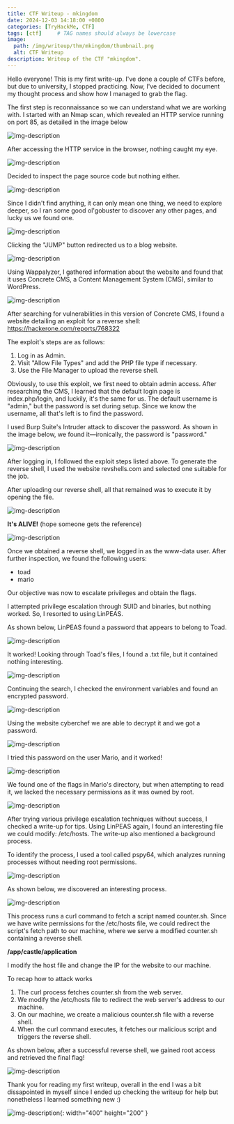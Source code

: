 ```yaml
---
title: CTF Writeup - mkingdom
date: 2024-12-03 14:18:00 +0800
categories: [TryHackMe, CTF]
tags: [ctf]     # TAG names should always be lowercase
image:
  path: /img/writeup/thm/mkingdom/thumbnail.png
  alt: CTF Writeup
description: Writeup of the CTF "mkingdom".
---
```


Hello everyone! This is my first write-up. I've done a couple of CTFs before, but due to university, I stopped practicing. Now, I've decided to document my thought process and show how I managed to grab the flag.

The first step is reconnaissance so we can understand what we are working with. I started with an Nmap scan, which revealed an HTTP service running on port 85, as detailed in the image below

![img-description](/img/writeup/thm/mkingdom/nmap.png)

After accessing the HTTP service in the browser, nothing caught my eye.

![img-description](/img/writeup/thm/mkingdom/mainpage.png)

Decided to inspect the page source code but nothing either.

![img-description](/img/writeup/thm/mkingdom/mainpagesource.png)

Since I didn't find anything, it can only mean one thing, we need to explore deeper, so I ran some good ol'gobuster to discover any other pages, and lucky us we found one.

![img-description](/img/writeup/thm/mkingdom/appjump.png)

Clicking the "JUMP" button redirected us to a blog website.

![img-description](/img/writeup/thm/mkingdom/blog.png)

Using Wappalyzer, I gathered information about the website and found that it uses Concrete CMS, a Content Management System (CMS), similar to WordPress.

![img-description](/img/writeup/thm/mkingdom/wappalyzer.png)

After searching for vulnerabilities in this version of Concrete CMS, I found a website detailing an exploit for a reverse shell:
https://hackerone.com/reports/768322

The exploit's steps are as follows:
1. Log in as Admin.
2. Visit "Allow File Types" and add the PHP file type if necessary.
3. Use the File Manager to upload the reverse shell.

Obviously, to use this exploit, we first need to obtain admin access. After researching the CMS, I learned that the default login page is index.php/login, and luckily, it's the same for us. The default username is "admin," but the password is set during setup. Since we know the username, all that's left is to find the password.

I used Burp Suite's Intruder attack to discover the password. As shown in the image below, we found it—ironically, the password is "password."

![img-description](/img/writeup/thm/mkingdom/burpsuitebrute.png)

After logging in, I followed the exploit steps listed above.
To generate the reverse shell, I used the website revshells.com and selected one suitable for the job.

After uploading our reverse shell, all that remained was to execute it by opening the file.

![img-description](/img/writeup/thm/mkingdom/upload.png)

**It's ALIVE!** (hope someone gets the reference)

![img-description](/img/writeup/thm/mkingdom/nc.png)

Once we obtained a reverse shell, we logged in as the www-data user. After further inspection, we found the following users:

* toad
* mario

Our objective was now to escalate privileges and obtain the flags.

I attempted privilege escalation through SUID and binaries, but nothing worked. So, I resorted to using LinPEAS.

As shown below, LinPEAS found a password that appears to belong to Toad.

![img-description](/img/writeup/thm/mkingdom/toadpassword.png)

It worked!
Looking through Toad's files, I found a .txt file, but it contained nothing interesting.

![img-description](/img/writeup/thm/mkingdom/toadtxt.png)

Continuing the search, I checked the environment variables and found an encrypted password.

![img-description](/img/writeup/thm/mkingdom/toadlog.png)

Using the website cyberchef we are able to decrypt it and we got a password.

![img-description](/img/writeup/thm/mkingdom/cyberchef.png)

I tried this password on the user Mario, and it worked!

![img-description](/img/writeup/thm/mkingdom/mariolog.png)

We found one of the flags in Mario's directory, but when attempting to read it, we lacked the necessary permissions as it was owned by root.

![img-description](/img/writeup/thm/mkingdom/cyberchef.png)

After trying various privilege escalation techniques without success, I checked a write-up for tips.
Using LinPEAS again, I found an interesting file we could modify: /etc/hosts. The write-up also mentioned a background process.

To identify the process, I used a tool called pspy64, which analyzes running processes without needing root permissions.

![img-description](/img/writeup/thm/mkingdom/pspy64inicial.png)

As shown below, we discovered an interesting process.

![img-description](/img/writeup/thm/mkingdom/counteraux.png)

This process runs a curl command to fetch a script named counter.sh. Since we have write permissions for the /etc/hosts file, we could redirect the script's fetch path to our machine, where we serve a modified counter.sh containing a reverse shell.

**/app/castle/application**

I modify the host file and change the IP for the website to our machine.

To recap how to attack works

1. The curl process fetches counter.sh from the web server.
2. We modify the /etc/hosts file to redirect the web server's address to our machine.
3. On our machine, we create a malicious counter.sh file with a reverse shell.
4. When the curl command executes, it fetches our malicious script and triggers the reverse shell.

As shown below, after a successful reverse shell, we gained root access and retrieved the final flag!

![img-description](/img/writeup/thm/mkingdom/rootflag.png)

Thank you for reading my first writeup, overall in the end I was a bit dissapointed in myself since I ended up checking the writeup for help but nonetheless I learned something new :) 

![img-description](/img/writeup/thm/mkingdom/meme1.png){: width="400" height="200" }
